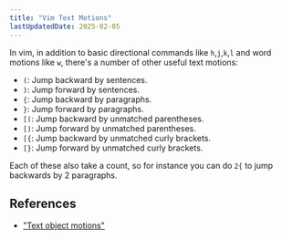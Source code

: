 ```yaml
---
title: "Vim Text Motions"
lastUpdatedDate: 2025-02-05
---
```


In vim, in addition to basic directional commands like `h`,`j`,`k`,`l` and word motions like `w`, there's a number of other useful text motions:

- `(`: Jump backward by sentences.
- `)`: Jump forward by sentences.
- `{`: Jump backward by paragraphs.
- `}`: Jump forward by paragraphs.
- `[(`: Jump backward by unmatched parentheses.
- `[)`: Jump forward by unmatched parentheses.
- `[{`: Jump backward by unmatched curly brackets.
- `[}`: Jump forward by unmatched curly brackets.

Each of these also take a count, so for instance you can do `2{` to jump backwards by 2 paragraphs.

## References

- ["Text object motions"](https://vimhelp.org/motion.txt.html#object-motions)